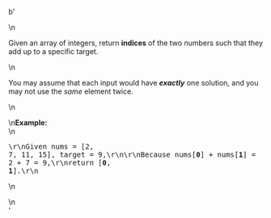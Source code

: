 b'<div class="question-description">\n<p><p>Given an array of integers, return <b>indices</b> of the two numbers such that they add up to a specific target.</p>\n<p>You may assume that each input would have <b><i>exactly</i></b> one solution, and you may not use the <i>same</i> element twice.</p>\n<p>\n<b>Example:</b><br/>\n<pre>\r\nGiven nums = [2, 7, 11, 15], target = 9,\r\n\r\nBecause nums[<b>0</b>] + nums[<b>1</b>] = 2 + 7 = 9,\r\nreturn [<b>0</b>, <b>1</b>].\r\n</pre>\n</p></p>\n</div>'
